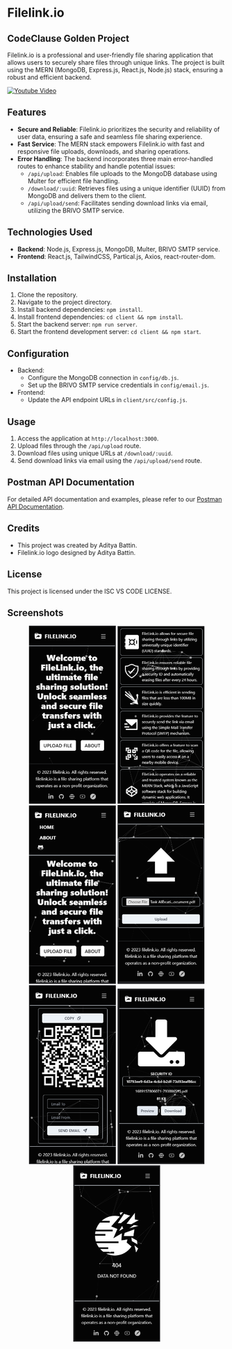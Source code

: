 # Filelink.io 
## CodeClause Golden Project

Filelink.io is a professional and user-friendly file sharing application that allows users to securely share files through unique links. The project is built using the MERN (MongoDB, Express.js, React.js, Node.js) stack, ensuring a robust and efficient backend.

  [![Youtube Video](http://img.youtube.com/vi/zq0TuNqV0Ew/0.jpg)](http://www.youtube.com/watch?v=zq0TuNqV0Ew)


## Features

- **Secure and Reliable**: Filelink.io prioritizes the security and reliability of user data, ensuring a safe and seamless file sharing experience.
- **Fast Service**: The MERN stack empowers Filelink.io with fast and responsive file uploads, downloads, and sharing operations.
- **Error Handling**: The backend incorporates three main error-handled routes to enhance stability and handle potential issues:
  - `/api/upload`: Enables file uploads to the MongoDB database using Multer for efficient file handling.
  - `/download/:uuid`: Retrieves files using a unique identifier (UUID) from MongoDB and delivers them to the client.
  - `/api/upload/send`: Facilitates sending download links via email, utilizing the BRIVO SMTP service.

## Technologies Used

- **Backend**: Node.js, Express.js, MongoDB, Multer, BRIVO SMTP service.
- **Frontend**: React.js, TailwindCSS, Partical.js, Axios, react-router-dom.

## Installation

1. Clone the repository.
2. Navigate to the project directory.
3. Install backend dependencies: `npm install`.
4. Install frontend dependencies: `cd client && npm install`.
5. Start the backend server: `npm run server`.
6. Start the frontend development server: `cd client && npm start`.

## Configuration

- Backend:
  - Configure the MongoDB connection in `config/db.js`.
  - Set up the BRIVO SMTP service credentials in `config/email.js`.
- Frontend:
  - Update the API endpoint URLs in `client/src/config.js`.

## Usage

1. Access the application at `http://localhost:3000`.
2. Upload files through the `/api/upload` route.
3. Download files using unique URLs at `/download/:uuid`.
4. Send download links via email using the `/api/upload/send` route.

## Postman API Documentation

For detailed API documentation and examples, please refer to our [Postman API Documentation](https://documenter.getpostman.com/view/23026707/2s946chEvE).


## Credits

- This project was created by Aditya Battin.
- Filelink.io logo designed by Aditya Battin.

## License

This project is licensed under the ISC VS CODE LICENSE.

## Screenshots
<div align="center">
  <img src="screenshorts/1.png" alt="Screenshot 1" width="200" />
  <img src="screenshorts/2.png" alt="Screenshot 2" width="200" />
  <img src="screenshorts/3.png" alt="Screenshot 3" width="200" />
  <img src="screenshorts/4.png" alt="Screenshot 4" width="200" />
  <img src="screenshorts/5.png" alt="Screenshot 5" width="200" />
  <img src="screenshorts/6.png" alt="Screenshot 6" width="200" />
  <img src="screenshorts/7.png" alt="Screenshot 7" width="200" />
</div>


